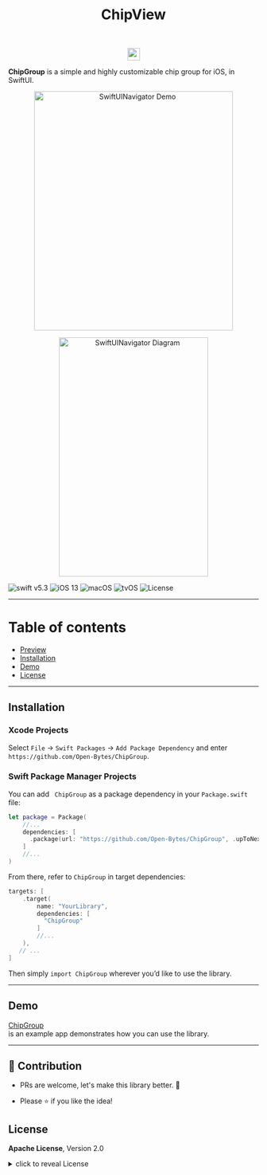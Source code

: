 
<h1 align="center">ChipView</h1>


<br/>
<p align="center">
<a href="https://twitter.com/intent/tweet?text=ChipGroup%20is%20is%20a%20simple%20and%20highly%20customizable%20chip%20group%20for%20iOS,%20in%20SwiftUI.%20https://github.com/Open-Bytes/SwiftUIChipGroup"><img src="https://img.shields.io/twitter/url/http/shields.io.svg?style=social" height="25"/></a>


**ChipGroup** is a simple and highly customizable chip group for iOS, in SwiftUI.

<p align="center"><a href="https://github.com/Open-Bytes/SwiftUIChipGroup">
<img src="https://github.com/Open-Bytes/SwiftUIChipGroup/blob/master/blob/chip_group.gif?raw=true" alt="SwiftUINavigator Demo" width="400" height="480" border="#1111"/>
</a></p>

<p align="center"><a href="https://github.com/Open-Bytes/SwiftUIChipGroup">
<img src="https://github.com/Open-Bytes/SwiftUIChipGroup/blob/master/blob/chip_group.PNG?raw=true" alt="SwiftUINavigator Diagram" width="300" height="480" border="#1111"/>
</a></p>

![swift v5.3](https://img.shields.io/badge/swift-v5.3-orange.svg)
![iOS 13](https://img.shields.io/badge/iOS-13.0+-865EFC.svg)
![macOS](https://img.shields.io/badge/macOS-10.15+-179AC8.svg)
![tvOS](https://img.shields.io/badge/tvOS-13.0+-41465B.svg)
![License](https://img.shields.io/badge/License-Apache-blue.svg)

---

# Table of contents

- [Preview](#preview)
- [Installation](#installation)
- [Demo](#demo)
- [License](#license)

---

## Installation

### Xcode Projects

Select `File` -> `Swift Packages` -> `Add Package Dependency` and enter `https://github.com/Open-Bytes/ChipGroup`.


### Swift Package Manager Projects

You can add `
ChipGroup` as a package dependency in your `Package.swift` file:

```swift
let package = Package(
    //...
    dependencies: [
      .package(url: "https://github.com/Open-Bytes/ChipGroup", .upToNextMajor(from: "0.1.0"))
    ]
    //...
)
```

From there, refer to `ChipGroup` in target dependencies:

```swift
targets: [
    .target(
        name: "YourLibrary",
        dependencies: [
          "ChipGroup"
        ]
        //...
    ),
   // ...
]
```

Then simply `import ChipGroup` wherever you’d like to use the library.

---

## Demo

[ChipGroup](https://github.com/Open-Bytes/SwiftUIChipGroup/blob/master/Example/ContentView.swift)  
is an example app demonstrates how you can use the library.

---

## :clap: Contribution

- PRs are welcome, let's make this library better. :raised_hands:

- Please :star: if you like the idea!

## License

**Apache License**, Version 2.0

<details>
    <summary>
        click to reveal License
    </summary>

```txt
Licensed under the Apache License, Version 2.0 (the "License");
you may not use this file except in compliance with the License.
You may obtain a copy of the License at

   https://www.apache.org/licenses/LICENSE-2.0

Unless required by applicable law or agreed to in writing, software
distributed under the License is distributed on an "AS IS" BASIS,
WITHOUT WARRANTIES OR CONDITIONS OF ANY KIND, either express or implied.
See the License for the specific language governing permissions and
limitations under the License.
```

</details>
